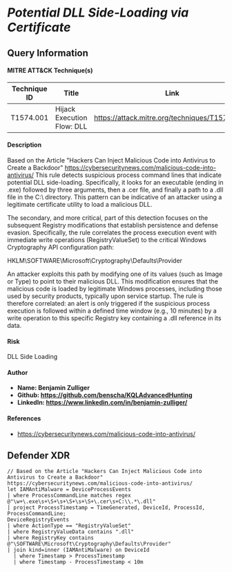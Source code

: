 # *Potential DLL Side-Loading via Certificate*

## Query Information

#### MITRE ATT&CK Technique(s)

| Technique ID | Title    | Link    |
| ---  | --- | --- |
| T1574.001 | Hijack Execution Flow: DLL | https://attack.mitre.org/techniques/T1574/001/ |

#### Description
Based on the Article "Hackers Can Inject Malicious Code into Antivirus to Create a Backdoor" https://cybersecuritynews.com/malicious-code-into-antivirus/
This rule detects suspicious process command lines that indicate potential DLL side-loading. Specifically, it looks for an executable (ending in .exe) followed by three arguments, then a .cer file, and finally a path to a .dll file in the C:\ directory. This pattern can be indicative of an attacker using a legitimate certificate utility to load a malicious DLL.

The secondary, and more critical, part of this detection focuses on the subsequent Registry modifications that establish persistence and defense evasion. Specifically, the rule correlates the process execution event with immediate write operations (RegistryValueSet) to the critical Windows Cryptography API configuration path:

HKLM\SOFTWARE\Microsoft\Cryptography\Defaults\Provider

An attacker exploits this path by modifying one of its values (such as Image or Type) to point to their malicious DLL. This modification ensures that the malicious code is loaded by legitimate Windows processes, including those used by security products, typically upon service startup. The rule is therefore correlated: an alert is only triggered if the suspicious process execution is followed within a defined time window (e.g., 10 minutes) by a write operation to this specific Registry key containing a .dll reference in its data.

#### Risk
DLL Side Loading

#### Author <Optional>
- **Name: Benjamin Zulliger**
- **Github: https://github.com/benscha/KQLAdvancedHunting**
- **LinkedIn: https://www.linkedin.com/in/benjamin-zulliger/**

#### References
- https://cybersecuritynews.com/malicious-code-into-antivirus/

## Defender XDR
```KQL
// Based on the Article "Hackers Can Inject Malicious Code into Antivirus to Create a Backdoor" https://cybersecuritynews.com/malicious-code-into-antivirus/
let IAMAntiMalware = DeviceProcessEvents
| where ProcessCommandLine matches regex @"\w+\.exe\s+\S+\s+\S+\s+\S+\.cer\s+C:\\.*\.dll"
| project ProcessTimestamp = TimeGenerated, DeviceId, ProcessId, ProcessCommandLine;
DeviceRegistryEvents
| where ActionType == "RegistryValueSet"
| where RegistryValueData contains ".dll"
| where RegistryKey contains @"\SOFTWARE\Microsoft\Cryptography\Defaults\Provider"
| join kind=inner (IAMAntiMalware) on DeviceId
  | where Timestamp > ProcessTimestamp
  | where Timestamp - ProcessTimestamp < 10m

```


